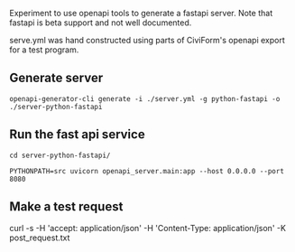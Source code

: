 Experiment to use openapi tools to generate a fastapi server. Note that fastapi is beta support and not well documented.

serve.yml was hand constructed using parts of CiviForm's openapi export for a test program.

## Generate server

`openapi-generator-cli generate -i ./server.yml -g python-fastapi -o ./server-python-fastapi`


## Run the fast api service

```
cd server-python-fastapi/

PYTHONPATH=src uvicorn openapi_server.main:app --host 0.0.0.0 --port 8080 
```

## Make a test request

curl -s -H 'accept: application/json' -H 'Content-Type: application/json' -K post_request.txt
